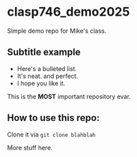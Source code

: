 # clasp746_demo2025
Simple demo repo for Mike's class.

## Subtitle example

- Here's a bulleted list.
- It's neat. and perfect.
- I hope you like it.

This is the **MOST** important repository evar.

## How to use this repo:

Clone it via `git clone blahblah`

More stuff here.
